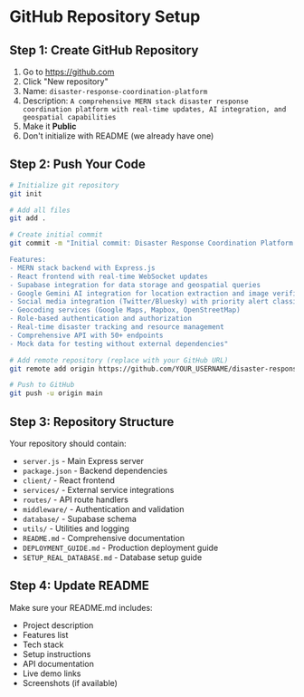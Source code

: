 # GitHub Repository Setup

## Step 1: Create GitHub Repository
1. Go to https://github.com
2. Click "New repository"
3. Name: `disaster-response-coordination-platform`
4. Description: `A comprehensive MERN stack disaster response coordination platform with real-time updates, AI integration, and geospatial capabilities`
5. Make it **Public**
6. Don't initialize with README (we already have one)

## Step 2: Push Your Code
```bash
# Initialize git repository
git init

# Add all files
git add .

# Create initial commit
git commit -m "Initial commit: Disaster Response Coordination Platform

Features:
- MERN stack backend with Express.js
- React frontend with real-time WebSocket updates
- Supabase integration for data storage and geospatial queries
- Google Gemini AI integration for location extraction and image verification
- Social media integration (Twitter/Bluesky) with priority alert classification
- Geocoding services (Google Maps, Mapbox, OpenStreetMap)
- Role-based authentication and authorization
- Real-time disaster tracking and resource management
- Comprehensive API with 50+ endpoints
- Mock data for testing without external dependencies"

# Add remote repository (replace with your GitHub URL)
git remote add origin https://github.com/YOUR_USERNAME/disaster-response-coordination-platform.git

# Push to GitHub
git push -u origin main
```

## Step 3: Repository Structure
Your repository should contain:
- `server.js` - Main Express server
- `package.json` - Backend dependencies
- `client/` - React frontend
- `services/` - External service integrations
- `routes/` - API route handlers
- `middleware/` - Authentication and validation
- `database/` - Supabase schema
- `utils/` - Utilities and logging
- `README.md` - Comprehensive documentation
- `DEPLOYMENT_GUIDE.md` - Production deployment guide
- `SETUP_REAL_DATABASE.md` - Database setup guide

## Step 4: Update README
Make sure your README.md includes:
- Project description
- Features list
- Tech stack
- Setup instructions
- API documentation
- Live demo links
- Screenshots (if available) 
